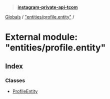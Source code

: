 > **[instagram-private-api-tcom](../README.md)**

[Globals](../README.md) / ["entities/profile.entity"](_entities_profile_entity_.md) /

# External module: "entities/profile.entity"

## Index

### Classes

* [ProfileEntity](../classes/_entities_profile_entity_.profileentity.md)